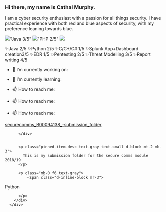 ### Hi there, my name is Cathal Murphy.

I am a cyber security enthusiast with a passion for all things security. 
I have practical experience with both red and blue aspects of security, with my preference leaning towards blue.

<img src="https://img.icons8.com/emoji/20/000000/green-circle-emoji.png"/>"Java 3/5" <img src="https://img.icons8.com/emoji/20/000000/orange-circle-emoji.png"/>"PHP 2/5" <img src="https://img.icons8.com/emoji/20/000000/red-circle-emoji.png"/> 

✨Java 2/5 ✨Python 2/5 ✨C/C+/C# 1/5 ✨Splunk App+Dashboard creation3/5 ✨EDR 1/5  ✨Pentesting 2/5 ✨Threat Modelling 3/5 ✨Report writing 4/5 

- 🔭 I’m currently working on:

- 🌱 I’m currently learning:
   
- 📫 How to reach me:
- 📫 How to reach me: 
- 📫 How to reach me: 

<div class="Box pinned-item-list-item d-flex p-3 width-full public source">
        <div class="pinned-item-list-item-content">
          <div class="d-flex width-full flex-items-center position-relative">
            <a href="/JamesFinglas/securecomms_B00094138_-submission_folder" class="text-bold flex-auto min-width-0">
              <span class="repo" title="securecomms_B00094138_-submission_folder">securecomms_B00094138_-submission_folder</span>
            </a>
            
          </div>


          <p class="pinned-item-desc text-gray text-small d-block mt-2 mb-3">
            This is my submission folder for the secure comms module 2018/19
          </p>

          <p class="mb-0 f6 text-gray">
              <span class="d-inline-block mr-3">
  <span class="repo-language-color" style="background-color: #3572A5"></span>
  <span itemprop="programmingLanguage">Python</span>
</span>

          </p>
        </div>
      </div>

     
<!--
**JamesFinglas/JamesFinglas** is a ✨ _special_ ✨ repository because its `README.md` (this file) appears on your GitHub profile
